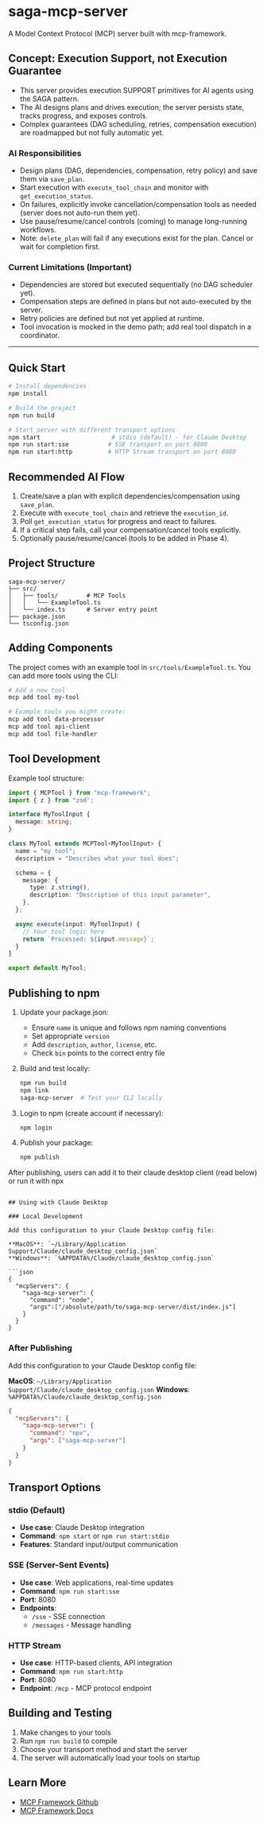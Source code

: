 # saga-mcp-server

A Model Context Protocol (MCP) server built with mcp-framework.

## Concept: Execution Support, not Execution Guarantee
- This server provides execution SUPPORT primitives for AI agents using the SAGA pattern.
- The AI designs plans and drives execution; the server persists state, tracks progress, and exposes controls.
- Complex guarantees (DAG scheduling, retries, compensation execution) are roadmapped but not fully automatic yet.

### AI Responsibilities
- Design plans (DAG, dependencies, compensation, retry policy) and save them via `save_plan`.
- Start execution with `execute_tool_chain` and monitor with `get_execution_status`.
- On failures, explicitly invoke cancellation/compensation tools as needed (server does not auto-run them yet).
- Use pause/resume/cancel controls (coming) to manage long-running workflows.
- Note: `delete_plan` will fail if any executions exist for the plan. Cancel or wait for completion first.

### Current Limitations (Important)
- Dependencies are stored but executed sequentially (no DAG scheduler yet).
- Compensation steps are defined in plans but not auto-executed by the server.
- Retry policies are defined but not yet applied at runtime.
- Tool invocation is mocked in the demo path; add real tool dispatch in a coordinator.

---

## Quick Start

```bash
# Install dependencies
npm install

# Build the project
npm run build

# Start server with different transport options
npm start                    # stdio (default) - for Claude Desktop
npm run start:sse           # SSE transport on port 8080
npm run start:http          # HTTP Stream transport on port 8080
```

## Recommended AI Flow
1) Create/save a plan with explicit dependencies/compensation using `save_plan`.
2) Execute with `execute_tool_chain` and retrieve the `execution_id`.
3) Poll `get_execution_status` for progress and react to failures.
4) If a critical step fails, call your compensation/cancel tools explicitly.
5) Optionally pause/resume/cancel (tools to be added in Phase 4).

## Project Structure

```
saga-mcp-server/
├── src/
│   ├── tools/        # MCP Tools
│   │   └── ExampleTool.ts
│   └── index.ts      # Server entry point
├── package.json
└── tsconfig.json
```

## Adding Components

The project comes with an example tool in `src/tools/ExampleTool.ts`. You can add more tools using the CLI:

```bash
# Add a new tool
mcp add tool my-tool

# Example tools you might create:
mcp add tool data-processor
mcp add tool api-client
mcp add tool file-handler
```

## Tool Development

Example tool structure:

```typescript
import { MCPTool } from "mcp-framework";
import { z } from "zod";

interface MyToolInput {
  message: string;
}

class MyTool extends MCPTool<MyToolInput> {
  name = "my_tool";
  description = "Describes what your tool does";

  schema = {
    message: {
      type: z.string(),
      description: "Description of this input parameter",
    },
  };

  async execute(input: MyToolInput) {
    // Your tool logic here
    return `Processed: ${input.message}`;
  }
}

export default MyTool;
```

## Publishing to npm

1. Update your package.json:
   - Ensure `name` is unique and follows npm naming conventions
   - Set appropriate `version`
   - Add `description`, `author`, `license`, etc.
   - Check `bin` points to the correct entry file

2. Build and test locally:
   ```bash
   npm run build
   npm link
   saga-mcp-server  # Test your CLI locally
   ```

3. Login to npm (create account if necessary):
   ```bash
   npm login
   ```

4. Publish your package:
   ```bash
   npm publish
   ```

After publishing, users can add it to their claude desktop client (read below) or run it with npx
```

## Using with Claude Desktop

### Local Development

Add this configuration to your Claude Desktop config file:

**MacOS**: `~/Library/Application Support/Claude/claude_desktop_config.json`
**Windows**: `%APPDATA%/Claude/claude_desktop_config.json`

```json
{
  "mcpServers": {
    "saga-mcp-server": {
      "command": "node",
      "args":["/absolute/path/to/saga-mcp-server/dist/index.js"]
    }
  }
}
```

### After Publishing

Add this configuration to your Claude Desktop config file:

**MacOS**: `~/Library/Application Support/Claude/claude_desktop_config.json`
**Windows**: `%APPDATA%/Claude/claude_desktop_config.json`

```json
{
  "mcpServers": {
    "saga-mcp-server": {
      "command": "npx",
      "args": ["saga-mcp-server"]
    }
  }
}
```

## Transport Options

### stdio (Default)
- **Use case**: Claude Desktop integration
- **Command**: `npm start` or `npm run start:stdio`
- **Features**: Standard input/output communication

### SSE (Server-Sent Events)
- **Use case**: Web applications, real-time updates
- **Command**: `npm run start:sse`
- **Port**: 8080
- **Endpoints**: 
  - `/sse` - SSE connection
  - `/messages` - Message handling

### HTTP Stream
- **Use case**: HTTP-based clients, API integration
- **Command**: `npm run start:http`
- **Port**: 8080
- **Endpoint**: `/mcp` - MCP protocol endpoint

## Building and Testing

1. Make changes to your tools
2. Run `npm run build` to compile
3. Choose your transport method and start the server
4. The server will automatically load your tools on startup

## Learn More

- [MCP Framework Github](https://github.com/QuantGeekDev/mcp-framework)
- [MCP Framework Docs](https://mcp-framework.com)
